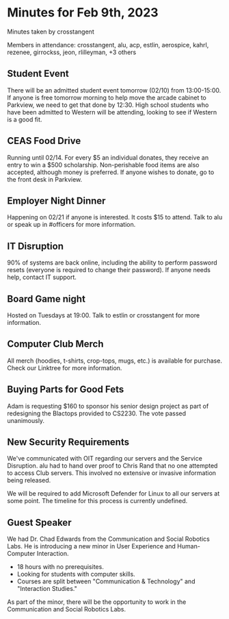 # Minutes for Feb 9th, 2023

Minutes taken by crosstangent

Members in attendance: crosstangent, alu, acp, estlin, aerospice, kahrl, rezenee, girrockss, jeon, rlilleyman, +3 others

## Student Event

There will be an admitted student event tomorrow (02/10) from 13:00-15:00. If anyone is free tomorrow morning to help move the arcade cabinet to Parkview, we need to get that done by 12:30. High school students who have been admitted to Western will be attending, looking to see if Western is a good fit.

## CEAS Food Drive

Running until 02/14. For every $5 an individual donates, they receive an entry to win a $500 scholarship. Non-perishable food items are also accepted, although money is preferred. If anyone wishes to donate, go to the front desk in Parkview.

## Employer Night Dinner

Happening on 02/21 if anyone is interested. It costs $15 to attend. Talk to alu or speak up in #officers for more information.

## IT Disruption

90% of systems are back online, including the ability to perform password resets (everyone is required to change their password). If anyone needs help, contact IT support.

## Board Game night

Hosted on Tuesdays at 19:00. Talk to estlin or crosstangent for more information.

## Computer Club Merch

All merch (hoodies, t-shirts, crop-tops, mugs, etc.) is available for purchase. Check our Linktree for more information.

## Buying Parts for Good Fets

Adam is requesting $160 to sponsor his senior design project as part of redesigning the Blactops provided to CS2230. The vote passed unanimously.

## New Security Requirements

We've communicated with OIT regarding our servers and the Service Disruption. alu had to hand over proof to Chris Rand that no one attempted to access Club servers. This involved no extensive or invasive information being released.

We will be required to add Microsoft Defender for Linux to all our servers at some point. The timeline for this process is currently undefined.

## Guest Speaker

We had Dr. Chad Edwards from the Communication and Social Robotics Labs. He is introducing a new minor in User Experience and Human-Computer Interaction.
 * 18 hours with no prerequisites.
 * Looking for students with computer skills.
 * Courses are split between "Communication & Technology" and "Interaction Studies."

 As part of the minor, there will be the opportunity to work in the Communication and Social Robotics Labs.